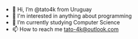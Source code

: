 - 👋 Hi, I’m @tato4k from Uruguay 
- 👀 I'm interested in anything about programming
- 🌱 I’m currently studying Computer Science 
- 📫 How to reach me tato-4k@outlook.com

<!---
tato4k/tato4k is a ✨ special ✨ repository because its `README.md` (this file) appears on your GitHub profile.
You can click the Preview link to take a look at your changes.
--->
